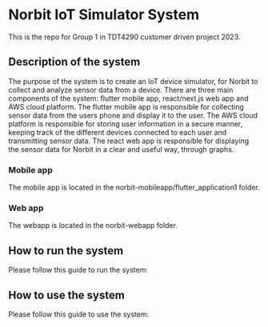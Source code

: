 # Norbit IoT Simulator System
This is the repo for Group 1 in TDT4290 customer driven project 2023.

## Description of the system
The purpose of the system is to create an IoT device simulator, for Norbit to collect and analyze sensor data from a device. There are three main components of the system: flutter mobile app, react/next.js web app and AWS cloud platform. The flutter mobile app is responsible for collecting sensor data from the users phone and display it to the user. The AWS cloud platform is responsible for storing user information in a secure manner, keeping track of the different devices connected to each user and transmitting sensor data. The react web app is responsible for displaying the sensor data for Norbit in a clear and useful way, through graphs.

### Mobile app
The mobile app is located in the norbit-mobileapp/flutter_application1 folder.

### Web app
The webapp is located in the norbit-webapp folder.

## How to run the system
Please follow this guide to run the system: 

## How to use the system
Please follow this guide to use the system: 

